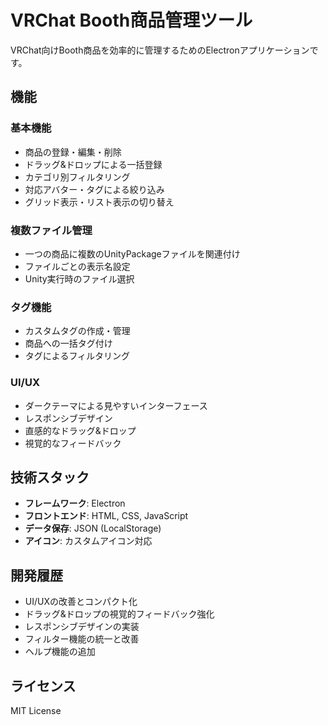 # VRChat Booth商品管理ツール

VRChat向けBooth商品を効率的に管理するためのElectronアプリケーションです。

## 機能

### 基本機能
- 商品の登録・編集・削除
- ドラッグ&ドロップによる一括登録
- カテゴリ別フィルタリング
- 対応アバター・タグによる絞り込み
- グリッド表示・リスト表示の切り替え

### 複数ファイル管理
- 一つの商品に複数のUnityPackageファイルを関連付け
- ファイルごとの表示名設定
- Unity実行時のファイル選択

### タグ機能
- カスタムタグの作成・管理
- 商品への一括タグ付け
- タグによるフィルタリング

### UI/UX
- ダークテーマによる見やすいインターフェース
- レスポンシブデザイン
- 直感的なドラッグ&ドロップ
- 視覚的なフィードバック

## 技術スタック

- **フレームワーク**: Electron
- **フロントエンド**: HTML, CSS, JavaScript
- **データ保存**: JSON (LocalStorage)
- **アイコン**: カスタムアイコン対応

## 開発履歴

- UI/UXの改善とコンパクト化
- ドラッグ&ドロップの視覚的フィードバック強化
- レスポンシブデザインの実装
- フィルター機能の統一と改善
- ヘルプ機能の追加

## ライセンス

MIT License
